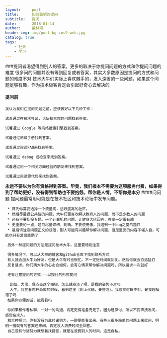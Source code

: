```yaml
---
layout:     post
title:      如何聪明的提问
subtitle:   提问
date:       2018-01-14
author:     戴林甫
header-img: img/post-bg-ios9-web.jpg
catalog: true
tags:
    - 社会
    - 学习
---
```


###提问者渴望得到别人的答案，更多的取决于你提问问题的方式和你提问问题的难度
    很多问的问题并没有等到回复或者答案，其实大多数原因是提问的方式和问题的难度不对
    技术大牛们实际上喜欢棘手的，发人深省的一些问题，如果这个问题足够有趣，作为技术极客肯定会引起好奇心去解决的
    
#### 提问前
    我认为我们在提问问题之前，应该做好以下几种工作：
    
    试着通过在技术社区，论坛搜索你的问题找到答案。
    
    试着通过 Google 等网络搜索引擎找到答案。
    
    试着通过阅读手册找到答案。
    
    试着通过阅读FAQ来找到答案。
    
    试着通过 debug 或检查来找到答案。
    
    试着通过问一个相关方面经验的朋友来找到答案。
    
    试着通过阅读源代码来找到答案。
    
**永远不要以为你有资格得到答案。毕竟，我们根本不需要为这项服务付费，如果得到了帮助更好，没有得到帮助也不要抱怨。帮你是人情，不帮你是本分**
####问问题
      提问题最常用可能是在技术社区和技术论坛中发布问题。
      
     * 首先你需要选择一个流量高，活跃度高的社区。
     * 然后尽量提公共性的问题，大牛们更喜欢解决教育人的问题，而不是少数人的问题
     * 还有不要乱投专题。一个计算机的问题，让健身大佬回答，答案一定很有趣
     * 更重要的一点，题目尽量详细，明确。不要使用像，我遇到一个bug之类的题目
     * 最后请注意问题正文的规范，别人可能有兴趣帮你解决问题，但是里面的内容不堪入目。可能也只有爱莫能助了
        
     另外一种提问题的方法是提问技术大牛。这里要特别注意
     
     很多情况下，可以从大神的博客和github仓库下找到联系方式
     有人就会加大牛为好友，但是大牛有时也很忙。不一定短时间就回复。然后你就会穷追猛打
     反复请求。你们猜大牛的心态会如何。会有心情来帮你解决问题吗，所以请求一次就好
     
     还有注意提问的方式---以探讨的形式提问
     
      比如，大佬，我点击这个按钮，怎么就崩溃了呢，是我的姿势不对吗
      大牛，我在看你开源库的时候，看到这里（附上代码，要整洁）。我感觉逻辑不对，是我理解错了吗
     如果你方便的话，能看看吗
     
     你如果和作者私聊，一对一的沟通，肯定更得准备充足了，因为是探讨，所以不要直接发问，感觉在求人。
     和大神探讨，你有没有为此付诸努力，一聊便能看出来。有些人很多简单的问题上来就问，明明一搜就有的答案还来问，肯定没人浪费时间去回答。
     自己没有付诸努力就想着找捷径，就是在浪费别人的时间，这是自私。
     
         